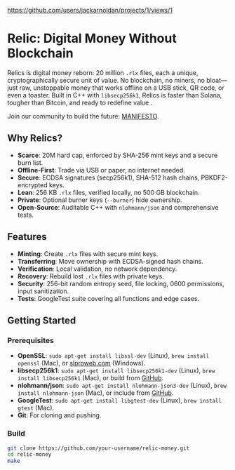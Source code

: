 https://github.com/users/jackarnoldan/projects/1/views/1
# Relic: Digital Money Without Blockchain

Relics is digital money reborn: 20 million `.rlx` files, each a unique, cryptographically secure unit of value. No blockchain, no miners, no bloat—just raw, unstoppable money that works offline on a USB stick, QR code, or even a toaster. Built in C++ with `libsecp256k1`, Relics is faster than Solana, tougher than Bitcoin, and ready to redefine value .

Join our community to build the future: [MANIFESTO](MANIFESTO.md).

## Why Relics?
- **Scarce**: 20M hard cap, enforced by SHA-256 mint keys and a secure burn list.
- **Offline-First**: Trade via USB or paper, no internet needed.
- **Secure**: ECDSA signatures (secp256k1), SHA-512 hash chains, PBKDF2-encrypted keys.
- **Lean**: 256 KB `.rlx` files, verified locally, no 500 GB blockchain.
- **Private**: Optional burner keys (`--burner`) hide ownership.
- **Open-Source**: Auditable C++ with `nlohmann/json` and comprehensive tests.

## Features
- **Minting**: Create `.rlx` files with secure mint keys.
- **Transferring**: Move ownership with ECDSA-signed hash chains.
- **Verification**: Local validation, no network dependency.
- **Recovery**: Rebuild lost `.rlx` files with private keys.
- **Security**: 256-bit random entropy seed, file locking, 0600 permissions, input sanitization.
- **Tests**: GoogleTest suite covering all functions and edge cases.

## Getting Started
### Prerequisites
- **OpenSSL**: `sudo apt-get install libssl-dev` (Linux), `brew install openssl` (Mac), or [slproweb.com](https://slproweb.com/products/Win32OpenSSL.html) (Windows).
- **libsecp256k1**: `sudo apt-get install libsecp256k1-dev` (Linux), `brew install libsecp256k1` (Mac), or build from [GitHub](https://github.com/bitcoin-core/secp256k1).
- **nlohmann/json**: `sudo apt-get install nlohmann-json3-dev` (Linux), `brew install nlohmann-json` (Mac), or include from [GitHub](https://github.com/nlohmann/json).
- **GoogleTest**: `sudo apt-get install libgtest-dev` (Linux), `brew install gtest` (Mac).
- **Git**: For cloning and pushing.

### Build
```bash
git clone https://github.com/your-username/relic-money.git
cd relic-money
make
